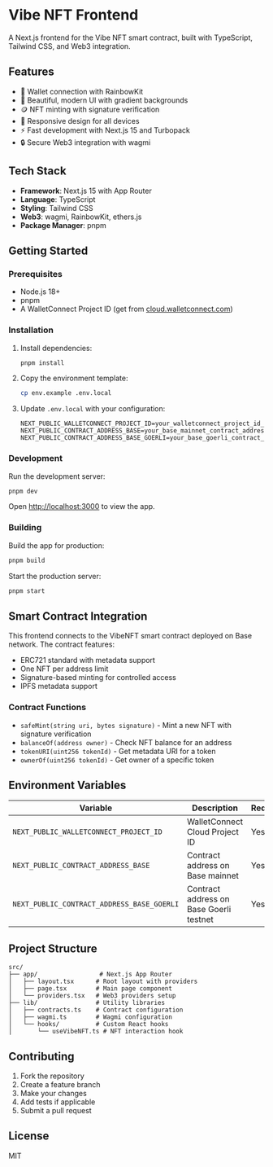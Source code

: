 # Vibe NFT Frontend

A Next.js frontend for the Vibe NFT smart contract, built with TypeScript, Tailwind CSS, and Web3 integration.

## Features

- 🔗 Wallet connection with RainbowKit
- 🎨 Beautiful, modern UI with gradient backgrounds
- 🪙 NFT minting with signature verification
- 📱 Responsive design for all devices
- ⚡ Fast development with Next.js 15 and Turbopack
- 🔒 Secure Web3 integration with wagmi

## Tech Stack

- **Framework**: Next.js 15 with App Router
- **Language**: TypeScript
- **Styling**: Tailwind CSS
- **Web3**: wagmi, RainbowKit, ethers.js
- **Package Manager**: pnpm

## Getting Started

### Prerequisites

- Node.js 18+ 
- pnpm
- A WalletConnect Project ID (get from [cloud.walletconnect.com](https://cloud.walletconnect.com))

### Installation

1. Install dependencies:
   ```bash
   pnpm install
   ```

2. Copy the environment template:
   ```bash
   cp env.example .env.local
   ```

3. Update `.env.local` with your configuration:
   ```env
   NEXT_PUBLIC_WALLETCONNECT_PROJECT_ID=your_walletconnect_project_id_here
   NEXT_PUBLIC_CONTRACT_ADDRESS_BASE=your_base_mainnet_contract_address_here
   NEXT_PUBLIC_CONTRACT_ADDRESS_BASE_GOERLI=your_base_goerli_contract_address_here
   ```

### Development

Run the development server:

```bash
pnpm dev
```

Open [http://localhost:3000](http://localhost:3000) to view the app.

### Building

Build the app for production:

```bash
pnpm build
```

Start the production server:

```bash
pnpm start
```

## Smart Contract Integration

This frontend connects to the VibeNFT smart contract deployed on Base network. The contract features:

- ERC721 standard with metadata support
- One NFT per address limit
- Signature-based minting for controlled access
- IPFS metadata support

### Contract Functions

- `safeMint(string uri, bytes signature)` - Mint a new NFT with signature verification
- `balanceOf(address owner)` - Check NFT balance for an address
- `tokenURI(uint256 tokenId)` - Get metadata URI for a token
- `ownerOf(uint256 tokenId)` - Get owner of a specific token

## Environment Variables

| Variable | Description | Required |
|----------|-------------|----------|
| `NEXT_PUBLIC_WALLETCONNECT_PROJECT_ID` | WalletConnect Cloud Project ID | Yes |
| `NEXT_PUBLIC_CONTRACT_ADDRESS_BASE` | Contract address on Base mainnet | Yes |
| `NEXT_PUBLIC_CONTRACT_ADDRESS_BASE_GOERLI` | Contract address on Base Goerli testnet | Yes |

## Project Structure

```
src/
├── app/                 # Next.js App Router
│   ├── layout.tsx      # Root layout with providers
│   ├── page.tsx        # Main page component
│   └── providers.tsx   # Web3 providers setup
├── lib/                # Utility libraries
│   ├── contracts.ts    # Contract configuration
│   ├── wagmi.ts        # Wagmi configuration
│   └── hooks/          # Custom React hooks
│       └── useVibeNFT.ts # NFT interaction hook
```

## Contributing

1. Fork the repository
2. Create a feature branch
3. Make your changes
4. Add tests if applicable
5. Submit a pull request

## License

MIT
